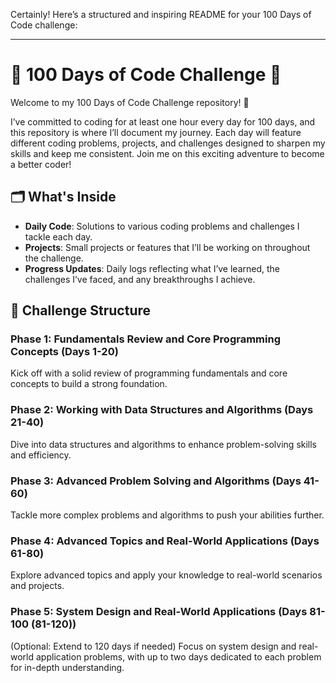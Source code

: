Certainly! Here’s a structured and inspiring README for your 100 Days of Code challenge:

---

# 🌟 100 Days of Code Challenge 🌟

Welcome to my 100 Days of Code Challenge repository! 🚀

I’ve committed to coding for at least one hour every day for 100 days, and this repository is where I’ll document my journey. Each day will feature different coding problems, projects, and challenges designed to sharpen my skills and keep me consistent. Join me on this exciting adventure to become a better coder!

## 🗂 What's Inside

- **Daily Code**: Solutions to various coding problems and challenges I tackle each day.
- **Projects**: Small projects or features that I’ll be working on throughout the challenge.
- **Progress Updates**: Daily logs reflecting what I’ve learned, the challenges I’ve faced, and any breakthroughs I achieve.

## 📅 Challenge Structure

### Phase 1: Fundamentals Review and Core Programming Concepts (Days 1-20)
Kick off with a solid review of programming fundamentals and core concepts to build a strong foundation.

### Phase 2: Working with Data Structures and Algorithms (Days 21-40)
Dive into data structures and algorithms to enhance problem-solving skills and efficiency.

### Phase 3: Advanced Problem Solving and Algorithms (Days 41-60)
Tackle more complex problems and algorithms to push your abilities further.

### Phase 4: Advanced Topics and Real-World Applications (Days 61-80)
Explore advanced topics and apply your knowledge to real-world scenarios and projects.

### Phase 5: System Design and Real-World Applications (Days 81-100 (81-120))
(Optional: Extend to 120 days if needed) Focus on system design and real-world application problems, with up to two days dedicated to each problem for in-depth understanding.


